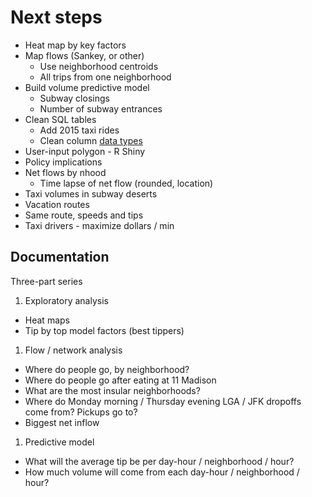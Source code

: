 # Next steps

* Heat map by key factors
* Map flows (Sankey, or other)
  * Use neighborhood centroids
  * All trips from one neighborhood
* Build volume predictive model
  * Subway closings
  * Number of subway entrances
* Clean SQL tables
  * Add 2015 taxi rides
  * Clean column [data types](https://www.postgresql.org/docs/8.4/static/datatype-numeric.html)
* User-input polygon - R Shiny
* Policy implications
* Net flows by nhood
  * Time lapse of net flow (rounded, location)
* Taxi volumes in subway deserts
* Vacation routes
* Same route, speeds and tips
* Taxi drivers - maximize dollars / min

## Documentation
Three-part series
1. Exploratory analysis
  * Heat maps
  * Tip by top model factors (best tippers)
1. Flow / network analysis
  * Where do people go, by neighborhood?
  * Where do people go after eating at 11 Madison
  * What are the most insular neighborhoods?
  * Where do Monday morning / Thursday evening LGA / JFK dropoffs come from? Pickups go to?
  * Biggest net inflow
1. Predictive model
  * What will the average tip be per day-hour / neighborhood / hour?
  * How much volume will come from each day-hour / neighborhood / hour?

